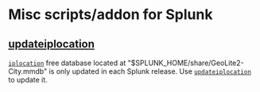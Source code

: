 # Misc scripts/addon for Splunk

## [updateiplocation](./updateiplocation/)

[`iplocation`](https://docs.splunk.com/Documentation/SplunkCloud/latest/SearchReference/Iplocation) free database located at "$SPLUNK_HOME/share/GeoLite2-City.mmdb" is only updated in each Splunk release. Use [`updateiplocation`](./updateiplocation/) to update it.
